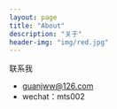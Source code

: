 ```yaml
---
layout: page
title: "About"
description: "关于"
header-img: "img/red.jpg"
---
```



<center>
    <p></p>
</center>



联系我

- guanjww@126.com
- wechat：mts002


<center>
</center>






